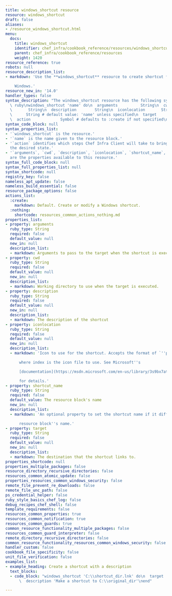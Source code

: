 ```yaml
---
title: windows_shortcut resource
resource: windows_shortcut
draft: false
aliases:
- /resource_windows_shortcut.html
menu:
  docs:
    title: windows_shortcut
    identifier: chef_infra/cookbook_reference/resources/windows_shortcut windows_shortcut
    parent: chef_infra/cookbook_reference/resources
    weight: 1420
resource_reference: true
robots: null
resource_description_list:
- markdown: 'Use the **windows_shortcut** resource to create shortcut files on

    Windows.'
resource_new_in: '14.0'
handler_types: false
syntax_description: "The windows_shortcut resource has the following syntax:\n\n```\
  \ ruby\nwindows_shortcut 'name' do\n  arguments          String\n  cwd         \
  \       String\n  description        String\n  iconlocation       String\n  shortcut_name\
  \      String # default value: 'name' unless specified\n  target             String\n\
  \  action             Symbol # defaults to :create if not specified\nend\n```"
syntax_code_block: null
syntax_properties_list:
- '`windows_shortcut` is the resource.'
- '`name` is the name given to the resource block.'
- '`action` identifies which steps Chef Infra Client will take to bring the node into
  the desired state.'
- '`arguments`, `cwd`, `description`, `iconlocation`, `shortcut_name`, and `target`
  are the properties available to this resource.'
syntax_full_code_block: null
syntax_full_properties_list: null
syntax_shortcode: null
registry_key: false
nameless_apt_update: false
nameless_build_essential: false
resource_package_options: false
actions_list:
  :create:
    markdown: Default. Create or modify a Windows shortcut.
  :nothing:
    shortcode: resources_common_actions_nothing.md
properties_list:
- property: arguments
  ruby_type: String
  required: false
  default_value: null
  new_in: null
  description_list:
  - markdown: Arguments to pass to the target when the shortcut is executed.
- property: cwd
  ruby_type: String
  required: false
  default_value: null
  new_in: null
  description_list:
  - markdown: Working directory to use when the target is executed.
- property: description
  ruby_type: String
  required: false
  default_value: null
  new_in: null
  description_list:
  - markdown: The description of the shortcut
- property: iconlocation
  ruby_type: String
  required: false
  default_value: null
  new_in: null
  description_list:
  - markdown: 'Icon to use for the shortcut. Accepts the format of `''path, index''`,

      where index is the icon file to use. See Microsoft''s

      [documentation](https://msdn.microsoft.com/en-us/library/3s9bx7at.aspx)

      for details.'
- property: shortcut_name
  ruby_type: String
  required: false
  default_value: The resource block's name
  new_in: null
  description_list:
  - markdown: 'An optional property to set the shortcut name if it differs from the

      resource block''s name.'
- property: target
  ruby_type: String
  required: false
  default_value: null
  new_in: null
  description_list:
  - markdown: The destination that the shortcut links to.
properties_shortcode: null
properties_multiple_packages: false
resource_directory_recursive_directories: false
resources_common_atomic_update: false
properties_resources_common_windows_security: false
remote_file_prevent_re_downloads: false
remote_file_unc_path: false
ps_credential_helper: false
ruby_style_basics_chef_log: false
debug_recipes_chef_shell: false
template_requirements: false
resources_common_properties: true
resources_common_notification: true
resources_common_guards: true
common_resource_functionality_multiple_packages: false
resources_common_guard_interpreter: false
remote_directory_recursive_directories: false
common_resource_functionality_resources_common_windows_security: false
handler_custom: false
cookbook_file_specificity: false
unit_file_verification: false
examples_list:
- example_heading: Create a shortcut with a description
  text_blocks:
  - code_block: "windows_shortcut 'C:\\shortcut_dir.lnk' do\n  target 'C:\\original_dir'\n\
      \  description 'Make a shortcut to C:\\original_dir'\nend"

---
```

